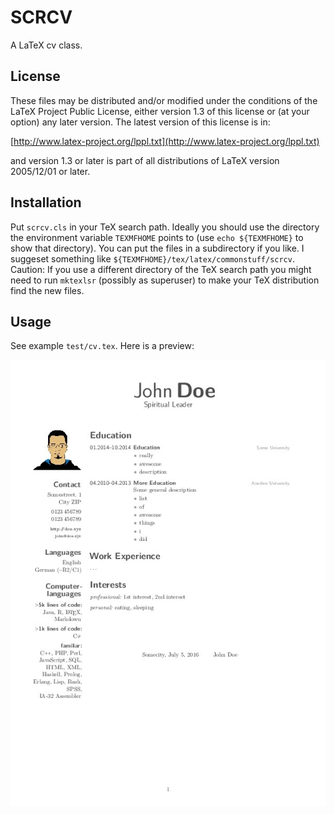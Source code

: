 # SCRCV

A LaTeX cv class.

## License

These files may be distributed and/or modified under the conditions of the LaTeX Project Public License, either version 1.3 of this license or (at your option) any later version. The latest version of this license is in:

[http://www.latex-project.org/lppl.txt](http://www.latex-project.org/lppl.txt)

and version 1.3 or later is part of all distributions of LaTeX version 2005/12/01 or later.

## Installation

Put `scrcv.cls` in your TeX search path. Ideally you should use the directory the environment variable `TEXMFHOME` points to (use `echo ${TEXMFHOME}` to show that directory). You can put the files in a subdirectory if you like. I suggeset something like `${TEXMFHOME}/tex/latex/commonstuff/scrcv`. Caution: If you use a different directory of the TeX search path you might need to run `mktexlsr` (possibly as superuser) to make your TeX distribution find the new files.

## Usage

See example `test/cv.tex`. Here is a preview:

![Example](./example.jpg)
